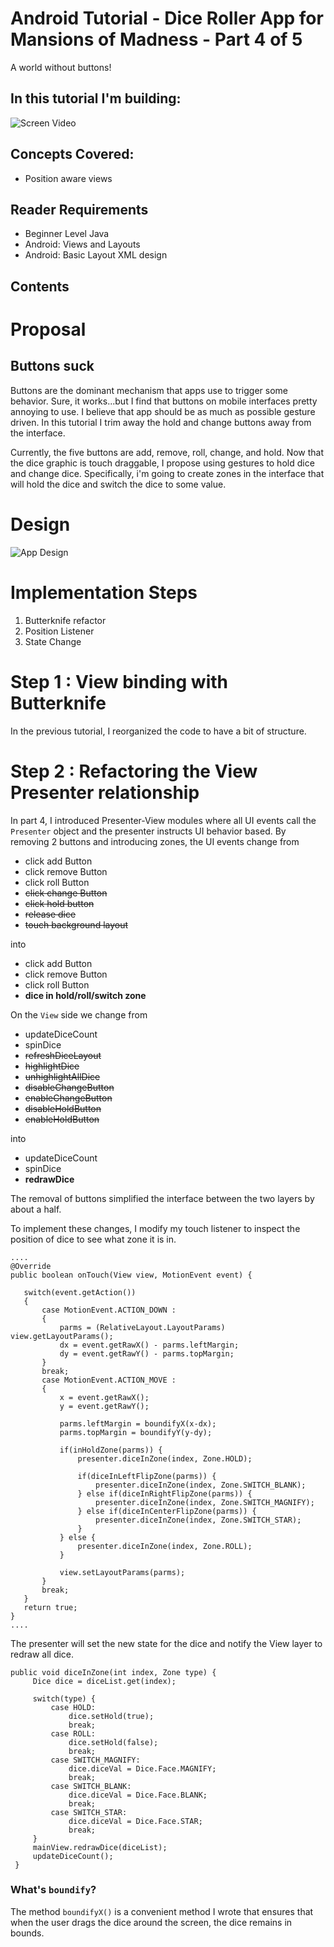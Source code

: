 Android Tutorial - Dice Roller App for Mansions of Madness - Part 4 of 5
========================================================================
A world without buttons!

In this tutorial I'm building:
-----------------------------
![Screen Video](./images/part4_animation.gif)

Concepts Covered:
-----------------
* Position aware views

Reader Requirements
------------------------
* Beginner Level Java
* Android: Views and Layouts
* Android: Basic Layout XML design

Contents
--------

Proposal
==========
Buttons suck
---------------
Buttons are the dominant mechanism that apps use to trigger some behavior. Sure,
it works...but I find that buttons on mobile interfaces pretty annoying to use.
I believe that app should be as much as possible gesture driven.  In this
tutorial I trim away the hold and change buttons away from the interface.

Currently, the five buttons are add, remove, roll, change, and hold. Now that
the dice graphic is touch draggable, I propose using gestures to hold dice and
change dice. Specifically, i'm going to create zones in the interface that will
hold the dice and switch the dice to some value.

Design
======
![App Design](./images/part4_app_design.png)

Implementation Steps
====================

1. Butterknife refactor
2. Position Listener
3. State Change

Step 1 : View binding with Butterknife
======================================================
In the previous tutorial, I reorganized the code to have a bit of structure.

Step 2 : Refactoring the View Presenter relationship
===========================

In part 4, I introduced Presenter-View modules where all UI events call
the ````Presenter```` object and the presenter instructs UI behavior based. By
removing 2 buttons and introducing zones, the UI events change from

* click add Button
* click remove Button
* click roll Button
* ~~click change Button~~
* ~~click hold button~~
* ~~release dice~~
* ~~touch background layout~~

into

* click add Button
* click remove Button
* click roll Button
* **dice in hold/roll/switch zone**

On the ````View```` side we change from

* updateDiceCount
* spinDice
* ~~refreshDiceLayout~~
* ~~highlightDice~~
* ~~unhighlightAllDice~~
* ~~disableChangeButton~~
* ~~enableChangeButton~~
* ~~disableHoldButton~~
* ~~enableHoldButton~~

into

* updateDiceCount
* spinDice
* **redrawDice**

The removal of buttons simplified the interface between the two layers by about
a half.

To implement these changes, I modify my touch listener to inspect the position
of dice to see what zone it is in.

    ....
    @Override
    public boolean onTouch(View view, MotionEvent event) {

       switch(event.getAction())
       {
           case MotionEvent.ACTION_DOWN :
           {
               parms = (RelativeLayout.LayoutParams) view.getLayoutParams();
               dx = event.getRawX() - parms.leftMargin;
               dy = event.getRawY() - parms.topMargin;
           }
           break;
           case MotionEvent.ACTION_MOVE :
           {
               x = event.getRawX();
               y = event.getRawY();

               parms.leftMargin = boundifyX(x-dx);
               parms.topMargin = boundifyY(y-dy);

               if(inHoldZone(parms)) {
                   presenter.diceInZone(index, Zone.HOLD);

                   if(diceInLeftFlipZone(parms)) {
                       presenter.diceInZone(index, Zone.SWITCH_BLANK);
                   } else if(diceInRightFlipZone(parms)) {
                       presenter.diceInZone(index, Zone.SWITCH_MAGNIFY);
                   } else if(diceInCenterFlipZone(parms)) {
                       presenter.diceInZone(index, Zone.SWITCH_STAR);
                   }
               } else {
                   presenter.diceInZone(index, Zone.ROLL);
               }

               view.setLayoutParams(parms);
           }
           break;
       }
       return true;
    }
    ....


The presenter will set the new state for the dice and notify the View layer to redraw all dice.

    public void diceInZone(int index, Zone type) {
         Dice dice = diceList.get(index);

         switch(type) {
             case HOLD:
                 dice.setHold(true);
                 break;
             case ROLL:
                 dice.setHold(false);
                 break;
             case SWITCH_MAGNIFY:
                 dice.diceVal = Dice.Face.MAGNIFY;
                 break;
             case SWITCH_BLANK:
                 dice.diceVal = Dice.Face.BLANK;
                 break;
             case SWITCH_STAR:
                 dice.diceVal = Dice.Face.STAR;
                 break;
         }
         mainView.redrawDice(diceList);
         updateDiceCount();
     }

### What's ````boundify````? ###

The method ````boundifyX()```` is a convenient method I wrote that ensures that
when the user drags the dice around the screen, the dice remains in bounds.
